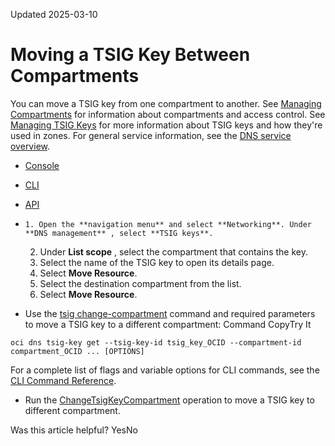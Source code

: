 Updated 2025-03-10
# Moving a TSIG Key Between Compartments
You can move a TSIG key from one compartment to another. 
See [Managing Compartments](https://docs.oracle.com/iaas/Content/Identity/compartments/managingcompartments.htm) for information about compartments and access control.
See [Managing TSIG Keys](https://docs.oracle.com/en-us/iaas/Content/DNS/Tasks/tsig.htm#manage-tsig "Transaction signature \(TSIG\), also referred to as Secret Key Transaction Authentication, ensures that domain name service \(DNS\) packets originate from an authorized sender by using shared secret keys and one-way hashing to add a cryptographic signature to the DNS packets.") for more information about TSIG keys and how they're used in zones.
For general service information, see the [DNS service overview](https://docs.oracle.com/en-us/iaas/Content/DNS/Concepts/dnszonemanagement.htm#overview "The DNS service helps you create and manage DNS zones.").
  * [Console](https://docs.oracle.com/en-us/iaas/Content/DNS/Tasks/tsig-key-move.htm)
  * [CLI](https://docs.oracle.com/en-us/iaas/Content/DNS/Tasks/tsig-key-move.htm)
  * [API](https://docs.oracle.com/en-us/iaas/Content/DNS/Tasks/tsig-key-move.htm)


  *     1. Open the **navigation menu** and select **Networking**. Under **DNS management** , select **TSIG keys**.
    2. Under **List scope** , select the compartment that contains the key.
    3. Select the name of the TSIG key to open its details page.
    4. Select **Move Resource**. 
    5. Select the destination compartment from the list.
    6. Select **Move Resource**.
  * Use the [tsig change-compartment](https://docs.oracle.com/iaas/tools/oci-cli/latest/oci_cli_docs/cmdref/dns/tsig-key/change-compartment.html) command and required parameters to move a TSIG key to a different compartment:
Command
CopyTry It
```
oci dns tsig-key get --tsig-key-id tsig_key_OCID --compartment-id compartment_OCID ... [OPTIONS]
```

For a complete list of flags and variable options for CLI commands, see the [CLI Command Reference](https://docs.oracle.com/iaas/tools/oci-cli/latest).
  * Run the [ChangeTsigKeyCompartment](https://docs.oracle.com/iaas/api/#/en/dns/latest/TsigKey/ChangeTsigKeyCompartment) operation to move a TSIG key to different compartment.


Was this article helpful?
YesNo

